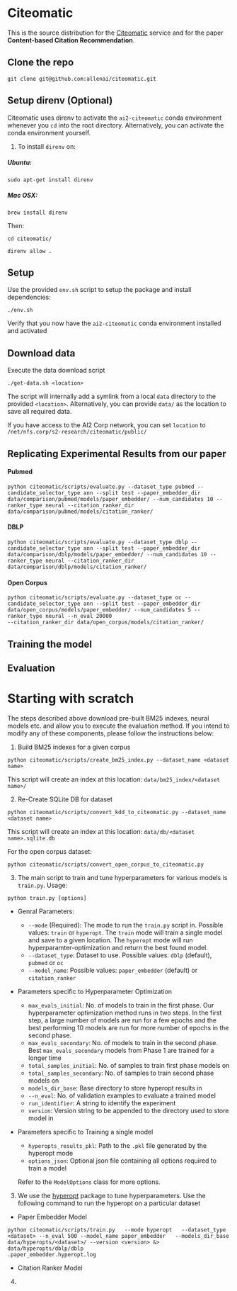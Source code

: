 # Citeomatic

This is the source distribution for the [Citeomatic](citeomatic.semanticscholar.org) service and 
for the paper **Content-based Citation Recommendation**.

## Clone the repo
```
git clone git@github.com:allenai/citeomatic.git
```

## Setup direnv (Optional)
Citeomatic uses direnv to activate the `ai2-citeomatic` conda environment whenever you `cd` into the root directory. Alternatively, you can activate the conda environment yourself. 
1. To install `direnv` on:
##### Ubuntu: 
```
sudo apt-get install direnv
```
##### Mac OSX:
```
brew install direnv
```

Then:

`cd citeomatic/`

`direnv allow .`


## Setup

Use the provided `env.sh` script to setup the package and install dependencies:

```
./env.sh
```

Verify that you now have the `ai2-citeomatic` conda environment installed and activated

## Download data

Execute the data download script
```
./get-data.sh <location>

```
The script will internally add a symlink from a local `data` directory to the provided `<location>`. Alternatively, you can provide `data/` as the location to save all required data.

If you have access to the AI2 Corp network, you can set `location` to  `/net/nfs.corp/s2-research/citeomatic/public/`  

## Replicating Experimental Results from our paper

#### Pubmed
```
python citeomatic/scripts/evaluate.py --dataset_type pubmed --candidate_selector_type ann --split test --paper_embedder_dir data/comparison/pubmed/models/paper_embedder/ --num_candidates 10 --ranker_type neural --citation_ranker_dir data/comparison/pubmed/models/citation_ranker/

```

#### DBLP
```
python citeomatic/scripts/evaluate.py --dataset_type dblp --candidate_selector_type ann --split test --paper_embedder_dir data/comparison/dblp/models/paper_embedder/ --num_candidates 10 --ranker_type neural --citation_ranker_dir data/comparison/dblp/models/citation_ranker/
```

#### Open Corpus
```
python citeomatic/scripts/evaluate.py --dataset_type oc --candidate_selector_type ann --split test --paper_embedder_dir data/open_corpus/models/paper_embedder/ --num_candidates 5 --ranker_type neural --n_eval 20000 
--citation_ranker_dir data/open_corpus/models/citation_ranker/
```

## Training the model


## Evaluation



# Starting with scratch

The steps described above download pre-built BM25 indexes, neural models etc. and allow you to execute the evaluation method. If you intend to modify any of these components, please follow the instructions below:

1. Build BM25 indexes for a given corpus

```
python citeomatic/scripts/create_bm25_index.py --dataset_name <dataset name>
```

This script will create an index at this location: `data/bm25_index/<dataset name>/`

2. Re-Create SQLite DB for dataset
```
python citeomatic/scripts/convert_kdd_to_citeomatic.py --dataset_name <dataset name>
```
This script will create an index at this location: `data/db/<dataset name>.sqlite.db`

For the open corpus dataset:
```
python citeomatic/scripts/convert_open_corpus_to_citeomatic.py
```

3. The main script to train and tune hyperparameters for various models is `train.py`. Usage:
```
python train.py [options]
```

  * Genral Parameters:
	  * `--mode` (Required): The mode to run the `train.py` script in. Possible values: `train` or 
	  `hyperopt`. The `train` mode will train a single model and save to a given location. The 
	  `hyperopt` mode will run hyperparamter-optimization and return the best found model.
	  * `--dataset_type`: Dataset to use. Possible values: `dblp` (default), `pubmed` or `oc`
	  * `--model_name`: Possible values: `paper_embedder` (default) or `citation_ranker`
	  
  * Parameters specific to Hyperparameter Optimization
	  * `max_evals_initial`: No. of models to train in the first phase. Our hyperparameter 
	  optimization method runs in two steps. In the first step, a large number of models are run 
	  for a few epochs and the best performing 10 models are run for more number of epochs in the
	   second phase.
	  * `max_evals_secondary`: No. of models to train in the second phase. Best 
	  `max_evals_secondary` models from Phase 1 are trained for a longer time
	  * `total_samples_initial`: No. of samples to train first phase models on
	  * `total_samples_secondary`: No. of samples to train second phase models on
	  * `models_dir_base`: Base directory to store hyperopt results in 
	  * `--n_eval`: No. of validation examples to evaluate a trained model
	  * `run_identifier`: A string to identify the experiment
	  * `version`: Version string to be appended to the directory used to store model in
  
  * Parameters specific to Training a single model
      * `hyperopts_results_pkl`: Path to the `.pkl` file generated by the hyperopt mode
      * `options_json`: Optional json file containing all options required to train a model
      
    Refer to the `ModelOptions` class for more options.

3. We use the [hyperopt](https://github.com/hyperopt/hyperopt) package to tune hyperparameters. 
Use the following command to run the hyperopt on a particular dataset

  * Paper Embedder Model 

```
python citeomatic/scripts/train.py   --mode hyperopt   --dataset_type <dataset> --n_eval 500 --model_name paper_embedder   --models_dir_base  data/hyperopts/<dataset>/ --version <version> &> data/hyperopts/dblp/dblp
.paper_embedder.hyperopt.log
```

  * Citation Ranker Model
  


4. 